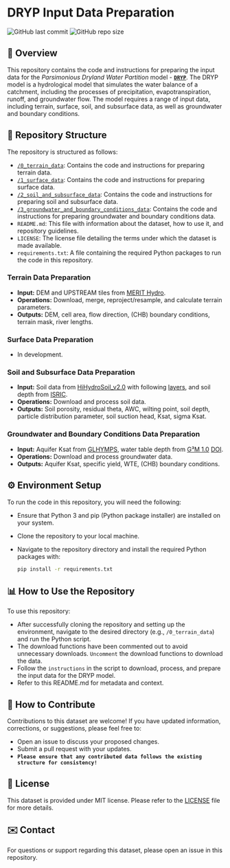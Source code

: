 # DRYP Input Data Preparation

![GitHub last commit](https://img.shields.io/github/last-commit/n-ivanovic/DRYP_input_preparation?style=flat-square)
![GitHub repo size](https://img.shields.io/github/repo-size/n-ivanovic/DRYP_input_preparation?style=flat-square)

## 📝 Overview

This repository contains the code and instructions for preparing the input data for the *Parsimonious Dryland Water Partition* model - [**`DRYP`**](https://github.com/n-ivanovic/DRYP). The DRYP model is a hydrological model that simulates the water balance of a catchment, including the processes of precipitation, evapotranspiration, runoff, and groundwater flow. The model requires a range of input data, including terrain, surface, soil, and subsurface data, as well as groundwater and boundary conditions.

## 📁 Repository Structure

The repository is structured as follows:

- [`/0_terrain_data`](https://github.com/n-ivanovic/DRYP_input_preparation/tree/Main/0_terrain_data): Contains the code and instructions for preparing terrain data.
- [`/1_surface_data`](https://github.com/n-ivanovic/DRYP_input_preparation/tree/Main/1_surface_data): Contains the code and instructions for preparing surface data.
- [`/2_soil_and_subsurface_data`](https://github.com/n-ivanovic/DRYP_input_preparation/tree/Main/2_soil_and_subsurface_data): Contains the code and instructions for preparing soil and subsurface data.
- [`/3_groundwater_and_boundary_conditions_data`](https://github.com/n-ivanovic/DRYP_input_preparation/tree/Main/3_groundwater_and_boundary_conditions_data): Contains the code and instructions for preparing groundwater and boundary conditions data.
- `README.md`: This file with information about the dataset, how to use it, and repository guidelines.
- `LICENSE`: The license file detailing the terms under which the dataset is made available.
- `requirements.txt`: A file containing the required Python packages to run the code in this repository.

### Terrain Data Preparation

- **Input:** DEM and UPSTREAM tiles from [MERIT Hydro](https://hydro.iis.u-tokyo.ac.jp/~yamadai/MERIT_Hydro/).
- **Operations:** Download, merge, reproject/resample, and calculate terrain parameters.
- **Outputs:** DEM, cell area, flow direction, (CHB) boundary conditions, terrain mask, river lengths.

### Surface Data Preparation

- In development.

### Soil and Subsurface Data Preparation

- **Input:** Soil data from [HiHydroSoil_v2.0](https://www.futurewater.eu/projects/hihydrosoil/) with following [layers](https://gee-community-catalog.org/projects/hihydro_soil/), and soil depth from [ISRIC](https://www.isric.org/explore/soilgrids).
- **Operations:** Download and process soil data.
- **Outputs:** Soil porosity, residual theta, AWC, wilting point, soil depth, particle distribution parameter, soil suction head, Ksat, sigma Ksat.

### Groundwater and Boundary Conditions Data Preparation

- **Input:** Aquifer Ksat from [GLHYMPS](https://borealisdata.ca/dataset.xhtml?persistentId=doi:10.5683/SP2/TTJNIU), water table depth from [G³M 1.0](https://zenodo.org/records/1315471, ) [DOI](https://gmd.copernicus.org/preprints/gmd-2018-120/gmd-2018-120.pdf).
- **Operations:** Download and process groundwater data.
- **Outputs:** Aquifer Ksat, specific yield, WTE, (CHB) boundary conditions.

## ⚙️ Environment Setup

To run the code in this repository, you will need the following:

- Ensure that Python 3 and pip (Python package installer) are installed on your system.
- Clone the repository to your local machine.
- Navigate to the repository directory and install the required Python packages with:

  ```bash
  pip install -r requirements.txt
  ```

## 📊 How to Use the Repository

To use this repository:

- After successfully cloning the repository and setting up the environment, navigate to the desired directory (e.g., `/0_terrain_data`) and run the Python script.
- The download functions have been commented out to avoid unnecessary downloads. `Uncomment` the download functions to download the data.
- Follow the `instructions` in the script to download, process, and prepare the input data for the DRYP model.
- Refer to this README.md for metadata and context.

## 🤝 How to Contribute

Contributions to this dataset are welcome! If you have updated information, corrections, or suggestions, please feel free to:

- Open an issue to discuss your proposed changes.
- Submit a pull request with your updates.
- **`Please ensure that any contributed data follows the existing structure for consistency!`**

## 📜 License

This dataset is provided under MIT license. Please refer to the [LICENSE](https://github.com/n-ivanovic/DRYP_input_preparation/blob/Main/LICENSE) file for more details.

## ✉️ Contact

For questions or support regarding this dataset, please open an issue in this repository.
